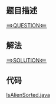 ## 题目描述

[==>QUESTION<==](https://leetcode.cn/problems/verifying-an-alien-dictionary/)

## 解法

[==>SOLUTION<==](https://leetcode.cn/problems/verifying-an-alien-dictionary/solution/yan-zheng-wai-xing-yu-ci-dian-by-leetcod-jew7/)

## 代码

[IsAlienSorted.java](https://github.com/Marshal7cc/leetcode-java/blob/master/src/array/IsAlienSorted.java)

